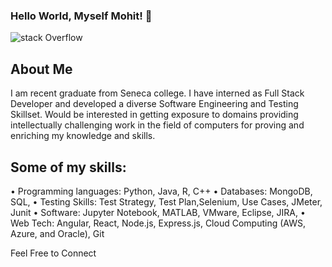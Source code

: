 ### Hello World, Myself Mohit! 👋


![stack Overflow](https://user-images.githubusercontent.com/45872617/88958242-2eb3eb00-d26e-11ea-8d6d-f596120815ed.gif)
## About Me

I am recent graduate from Seneca college. I have interned as Full Stack Developer and developed a diverse Software Engineering and Testing Skillset. 
Would be interested in getting exposure to domains providing intellectually challenging work in the field of computers for proving and enriching my knowledge and skills.


## Some of my skills:

• Programming languages: Python, Java, R, C++
• Databases: MongoDB, SQL, 
• Testing Skills: Test Strategy, Test Plan,Selenium, Use Cases, JMeter, Junit
• Software: Jupyter Notebook, MATLAB, VMware, Eclipse, JIRA,
• Web Tech: Angular, React, Node.js, Express.js, Cloud Computing (AWS, Azure, and Oracle), Git

Feel Free to Connect
